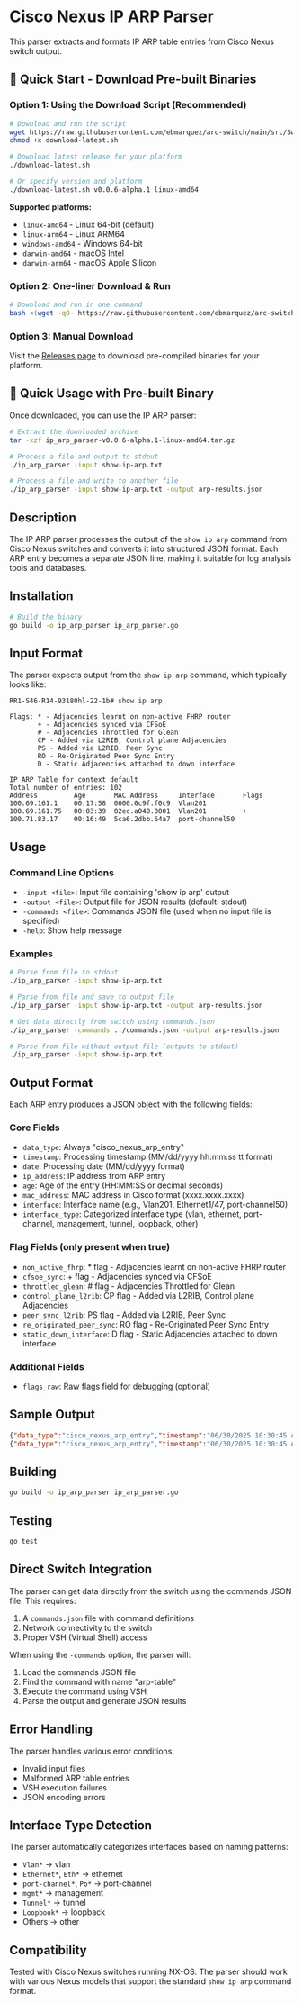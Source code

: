 # Cisco Nexus IP ARP Parser

This parser extracts and formats IP ARP table entries from Cisco Nexus switch output.

## 🚀 Quick Start - Download Pre-built Binaries

### Option 1: Using the Download Script (Recommended)

```bash
# Download and run the script
wget https://raw.githubusercontent.com/ebmarquez/arc-switch/main/src/SwitchOutput/Cisco/Nexus/10/ip_arp_parser/download-latest.sh
chmod +x download-latest.sh

# Download latest release for your platform
./download-latest.sh

# Or specify version and platform
./download-latest.sh v0.0.6-alpha.1 linux-amd64
```

**Supported platforms:**

- `linux-amd64` - Linux 64-bit (default)
- `linux-arm64` - Linux ARM64
- `windows-amd64` - Windows 64-bit
- `darwin-amd64` - macOS Intel
- `darwin-arm64` - macOS Apple Silicon

### Option 2: One-liner Download & Run

```bash
# Download and run in one command
bash <(wget -qO- https://raw.githubusercontent.com/ebmarquez/arc-switch/main/src/SwitchOutput/Cisco/Nexus/10/ip_arp_parser/download-latest.sh)
```

### Option 3: Manual Download

Visit the [Releases page](https://github.com/ebmarquez/arc-switch/releases) to download pre-compiled binaries for your platform.

## 🔧 Quick Usage with Pre-built Binary

Once downloaded, you can use the IP ARP parser:

```bash
# Extract the downloaded archive
tar -xzf ip_arp_parser-v0.0.6-alpha.1-linux-amd64.tar.gz

# Process a file and output to stdout
./ip_arp_parser -input show-ip-arp.txt

# Process a file and write to another file
./ip_arp_parser -input show-ip-arp.txt -output arp-results.json
```

## Description

The IP ARP parser processes the output of the `show ip arp` command from Cisco Nexus switches and converts it into structured JSON format. Each ARP entry becomes a separate JSON line, making it suitable for log analysis tools and databases.

## Installation

```bash
# Build the binary
go build -o ip_arp_parser ip_arp_parser.go
```

## Input Format

The parser expects output from the `show ip arp` command, which typically looks like:

```
RR1-S46-R14-93180hl-22-1b# show ip arp 

Flags: * - Adjacencies learnt on non-active FHRP router
       + - Adjacencies synced via CFSoE
       # - Adjacencies Throttled for Glean
       CP - Added via L2RIB, Control plane Adjacencies
       PS - Added via L2RIB, Peer Sync
       RO - Re-Originated Peer Sync Entry
       D - Static Adjacencies attached to down interface

IP ARP Table for context default
Total number of entries: 102
Address         Age       MAC Address     Interface       Flags
100.69.161.1    00:17:58  0000.0c9f.f0c9  Vlan201                  
100.69.161.75   00:03:39  02ec.a040.0001  Vlan201         +        
100.71.83.17    00:16:49  5ca6.2dbb.64a7  port-channel50           
```

## Usage

### Command Line Options

- `-input <file>`: Input file containing 'show ip arp' output
- `-output <file>`: Output file for JSON results (default: stdout)  
- `-commands <file>`: Commands JSON file (used when no input file is specified)
- `-help`: Show help message

### Examples

```bash
# Parse from file to stdout
./ip_arp_parser -input show-ip-arp.txt

# Parse from file and save to output file
./ip_arp_parser -input show-ip-arp.txt -output arp-results.json

# Get data directly from switch using commands.json
./ip_arp_parser -commands ../commands.json -output arp-results.json

# Parse from file without output file (outputs to stdout)
./ip_arp_parser -input show-ip-arp.txt
```

## Output Format

Each ARP entry produces a JSON object with the following fields:

### Core Fields
- `data_type`: Always "cisco_nexus_arp_entry"
- `timestamp`: Processing timestamp (MM/dd/yyyy hh:mm:ss tt format)
- `date`: Processing date (MM/dd/yyyy format)
- `ip_address`: IP address from ARP entry
- `age`: Age of the entry (HH:MM:SS or decimal seconds)
- `mac_address`: MAC address in Cisco format (xxxx.xxxx.xxxx)
- `interface`: Interface name (e.g., Vlan201, Ethernet1/47, port-channel50)
- `interface_type`: Categorized interface type (vlan, ethernet, port-channel, management, tunnel, loopback, other)

### Flag Fields (only present when true)
- `non_active_fhrp`: * flag - Adjacencies learnt on non-active FHRP router
- `cfsoe_sync`: + flag - Adjacencies synced via CFSoE
- `throttled_glean`: # flag - Adjacencies Throttled for Glean
- `control_plane_l2rib`: CP flag - Added via L2RIB, Control plane Adjacencies
- `peer_sync_l2rib`: PS flag - Added via L2RIB, Peer Sync
- `re_originated_peer_sync`: RO flag - Re-Originated Peer Sync Entry
- `static_down_interface`: D flag - Static Adjacencies attached to down interface

### Additional Fields
- `flags_raw`: Raw flags field for debugging (optional)

## Sample Output

```json
{"data_type":"cisco_nexus_arp_entry","timestamp":"06/30/2025 10:30:45 AM","date":"06/30/2025","ip_address":"100.69.161.1","age":"00:17:58","mac_address":"0000.0c9f.f0c9","interface":"Vlan201","interface_type":"vlan"}
{"data_type":"cisco_nexus_arp_entry","timestamp":"06/30/2025 10:30:45 AM","date":"06/30/2025","ip_address":"100.69.161.75","age":"00:03:39","mac_address":"02ec.a040.0001","interface":"Vlan201","cfsoe_sync":true,"interface_type":"vlan","flags_raw":"+"}
```

## Building

```bash
go build -o ip_arp_parser ip_arp_parser.go
```

## Testing

```bash
go test
```

## Direct Switch Integration

The parser can get data directly from the switch using the commands JSON file. This requires:

1. A `commands.json` file with command definitions
2. Network connectivity to the switch
3. Proper VSH (Virtual Shell) access

When using the `-commands` option, the parser will:
1. Load the commands JSON file
2. Find the command with name "arp-table" 
3. Execute the command using VSH
4. Parse the output and generate JSON results

## Error Handling

The parser handles various error conditions:
- Invalid input files
- Malformed ARP table entries
- VSH execution failures
- JSON encoding errors

## Interface Type Detection

The parser automatically categorizes interfaces based on naming patterns:
- `Vlan*` → vlan
- `Ethernet*`, `Eth*` → ethernet  
- `port-channel*`, `Po*` → port-channel
- `mgmt*` → management
- `Tunnel*` → tunnel
- `Loopbook*` → loopback
- Others → other

## Compatibility

Tested with Cisco Nexus switches running NX-OS. The parser should work with various Nexus models that support the standard `show ip arp` command format.

